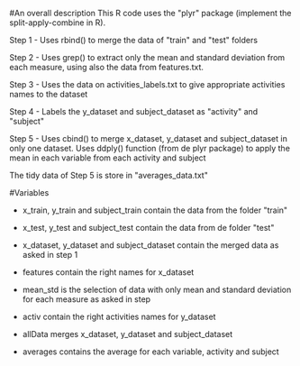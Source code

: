 #An overall description
This R code uses the "plyr" package (implement the split-apply-combine in R). 

Step 1 - Uses rbind() to merge the data of "train" and "test" folders

Step 2 - Uses grep() to extract only the mean and standard deviation from each measure, using also the data from features.txt.

Step 3 - Uses the data on activities_labels.txt to give appropriate activities names to the dataset

Step 4 - Labels the y_dataset and subject_dataset as "activity" and "subject"

Step 5 - Uses cbind() to merge x_dataset, y_dataset and subject_dataset in only one dataset. Uses ddply() function (from de plyr package) to apply the mean in each variable from each activity and subject

The tidy data of Step 5 is store in "averages_data.txt"

#Variables
* x_train, y_train and subject_train contain the data from the folder "train"

* x_test, y_test and subject_test contain the data from de folder "test"

* x_dataset, y_dataset and subject_dataset contain the merged data as asked in step 1

* features contain the right names for x_dataset

* mean_std is the selection of data with only mean and standard deviation for each measure as asked in step

* activ contain the right activities names for y_dataset

* allData merges x_dataset, y_dataset and subject_dataset

* averages contains the average for each variable, activity and subject 

